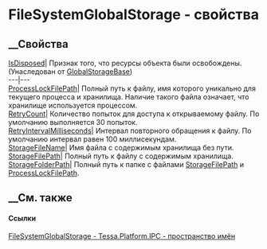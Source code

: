 # FileSystemGlobalStorage - свойства
##  __Свойства
[IsDisposed](P_Tessa_Platform_IPC_GlobalStorageBase_IsDisposed.htm)| Признак
того, что ресурсы объекта были освобождены.  
(Унаследован от
[GlobalStorageBase](T_Tessa_Platform_IPC_GlobalStorageBase.htm))  
---|---  
[ProcessLockFilePath](P_Tessa_Platform_IPC_FileSystemGlobalStorage_ProcessLockFilePath.htm)|
Полный путь к файлу, имя которого уникально для текущего процесса и хранилища.
Наличие такого файла означает, что хранилище используется процессом.  
[RetryCount](P_Tessa_Platform_IPC_FileSystemGlobalStorage_RetryCount.htm)|
Количество попыток для доступа к открываемому файлу. По умолчанию выполняется
30 попыток.  
[RetryIntervalMilliseconds](P_Tessa_Platform_IPC_FileSystemGlobalStorage_RetryIntervalMilliseconds.htm)|
Интервал повторного обращения к файлу. По умолчанию интервал равен 100
миллисекундам.  
[StorageFileName](P_Tessa_Platform_IPC_FileSystemGlobalStorage_StorageFileName.htm)|
Имя файла с содержимым хранилища без пути.  
[StorageFilePath](P_Tessa_Platform_IPC_FileSystemGlobalStorage_StorageFilePath.htm)|
Полный путь к файлу с содержимым хранилища.  
[StorageFolderPath](P_Tessa_Platform_IPC_FileSystemGlobalStorage_StorageFolderPath.htm)|
Полный путь к папке с файлами
[StorageFilePath](P_Tessa_Platform_IPC_FileSystemGlobalStorage_StorageFilePath.htm)
и
[ProcessLockFilePath](P_Tessa_Platform_IPC_FileSystemGlobalStorage_ProcessLockFilePath.htm).  
## __См. также
#### Ссылки
[FileSystemGlobalStorage - ](T_Tessa_Platform_IPC_FileSystemGlobalStorage.htm)
[Tessa.Platform.IPC - пространство имён](N_Tessa_Platform_IPC.htm)
